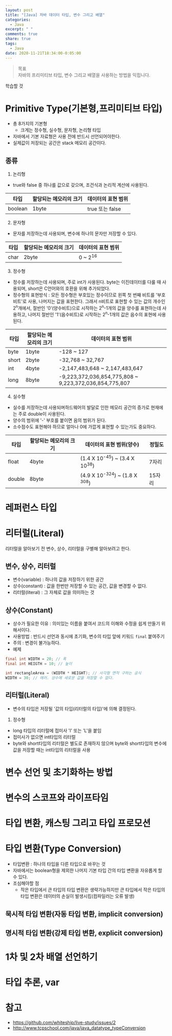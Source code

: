 ```yaml
---
layout: post
title: "[Java] 자바 데이터 타입, 변수 그리고 배열"
categories:
  - Java
excerpt: " "
comments: true
share: true
tags:
  - Java
date: 2020-11-21T18:34:00-0:05:00
---
```


>목표<br>자바의 프리미티브 타입, 변수 그리고 배열을 사용하는 방법을 익힙니다.

학습할 것
# Primitive Type(기본형,프리미티브 타입)
- 총 8가지의 기본형
    - 크게는 정수형, 실수형, 문자형, 논리형 타입
- 자바에서 기본 자료형은 사용 전에 반드시 선언되어야한다.
- 실제값이 저장되는 공간은 stack 메모리 공간이다.

## 종류
1. 논리형
- true와 false 중 하나를 값으로 갖으며, 조건식과 논리적 계산에 사용된다.

| 타입 | 할당되는 메모리의 크기 | 데이터의 표현 범위 |
|--------|-------|-------|
| boolean | 1byte | true 또는 false | 

2. 문자형
- 문자를 저장하는데 사용되며, 변수에 하나의 문자만 저장할 수 있다.

| 타입 | 할당되는 메모리의 크기 | 데이터의 표현 범위 |
|--------|-------|-------|
| char | 2byte | 0 ~ 2<sup>16</sup>|

3. 정수형
- 정수를 저장하는데 사용되며, 주로 int가 사용된다. byte는 이진데이터를 다룰 때 사용되며, short은 C언어와의 호환을 위해 추가되었다.
- 정수형의 표현방식 : 모든 정수형은 부호있는 정수이므로 왼쪽 첫 번째 비트를 '부호 비트'로 사용, 나머지는 값을 표현한다. 그래서 n비트로 표현할 수 있는 값의 개수인 2<sup>n</sup>개에서, 절반인 '0'(양수비트)으로 시작하는 2<sup>n</sup>-1개의 값을 양수를 표현하는데 사용하고, 나머지 절반인 '1'(음수비트)로 시작하는 2<sup>n</sup>-1개의 값은 음수의 표현에 사용된다.


| 타입 | 할당되는 메모리의 크기 | 데이터의 표현 범위 |
|--------|-------|-------|
| byte | 1byte | -128 ~ 127 |
| short | 2byte | -32,768 ~ 32,767 |
| int | 4byte | -2,147,483,648 ~ 2,147,483,647 |
| long | 8byte | -9,223,372,036,854,775,808 ~ 9,223,372,036,854,775,807 |


4. 실수형
- 실수를 저장하는데 사용되며하드웨어의 발달로 인한 메모리 공간의 증가로 현재에는 주로 double이 사용된다.
- 양수의 범위에 '-' 부호를 붙이면 음의 범위가 된다.
- 소수점수도 표현해야 하므로 얼마나 0에 가깝게 표현할 수 있는가도 중요하다.


| 타입 | 할당되는 메모리의 크기 | 데이터의 표현 범위(양수) | 정밀도 | 
|--------|-------|-------|---|
| float | 4byte | (1.4 X 10<sup>-45</sup>) ~ (3.4 X 10<sup>38</sup>) | 7자리 |
| double | 8byte | (4.9 X 10<sup>-324</sup>) ~ (1.8 X <sup>308</sup>) | 15자리 | 


# 레퍼런스 타입



# 리터럴(Literal)
리터럴을 알아보기 전 변수, 상수, 리터럴을 구별해 알아보려고 한다.

## 변수, 상수, 리터럴
- 변수(variable) : 하나의 값을 저장하기 위한 공간
- 상수(constant) : 값을 한번만 저장할 수 있는 공간, 값을 변경할 수 없다.
- 리터럴(literal) : 그 자체로 값을 의미하는 것

## 상수(Constant)
- 상수가 필요한 이유 : 의미있는 이름을 붙여서 코드의 이해와 수정을 쉽게 만들기 위해서이다.
- 사용방법 : 반드시 선언과 동시에 초기화, 변수의 타입 앞에 키워드 `final` 붙여주기
- 주의 : 변경이 불가능하다.
- 예제
```java
final int WIDTH = 20; // 폭
final int HEIGTH = 10; // 높이

int rectangleArea = (WIDTH * HEIGHT); // 사각형 면적 구하는 공식
WIDTH = 30; // 에러. 상수에 새로운 값을 저장할 수 없다.
```

## 리터럴(Literal)
- 변수의 타입은 저장될 '값의 타입(리터럴의 타입)'에 의해 결정된다.

1) 정수형
- long 타입의 리터럴에 접미사 'l' 또는 'L'을 붙임
- 접미사가 없으면 int타입의 리터럴
- byte와 short타입의 리터럴은 별도로 존재하지 않으며 byte와 short타입의 변수에 값을 저장할 때는 int타입의 리터럴을 사용




# 변수 선언 및 초기화하는 방법
# 변수의 스코프와 라이프타임
# 타입 변환, 캐스팅 그리고 타입 프로모션

# 타입 변환(Type Conversion)
- 타입변환 : 하나의 타입을 다른 타입으로 바꾸는 것
- 자바에서는 boolean형을 제외한 나머지 기본 타입 간의 타입 변환을 자유롭게 할 수 있다.
- 조심해야할 점
    - 작은 타입에서 큰 타입의 타입 변환은 생략가능하지만 큰 타입에서 작은 타입의 타입 변환은 데이터의 손실이 발생시킴(컴파일러는 오류 발생)

## 묵시적 타입 변환(자동 타입 변환, implicit conversion)

## 명시적 타입 변환(강제 타입 변환, explicit conversion)

# 1차 및 2차 배열 선언하기

# 타입 추론, var

# 참고
- <https://github.com/whiteship/live-study/issues/2>
- <http://www.tcpschool.com/java/java_datatype_typeConversion>
